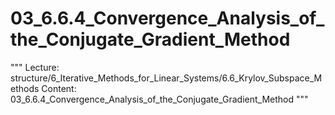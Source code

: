 # 03_6.6.4_Convergence_Analysis_of_the_Conjugate_Gradient_Method

"""
Lecture: structure/6_Iterative_Methods_for_Linear_Systems/6.6_Krylov_Subspace_Methods
Content: 03_6.6.4_Convergence_Analysis_of_the_Conjugate_Gradient_Method
"""

